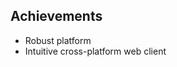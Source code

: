 <section data-state="code">
  <div class="pic_bg">
    <h2>Achievements</h2>
    <ul>
      <li>Robust platform</li>
      <li>Intuitive cross-platform web client</li>
    </ul>
  </div>
</section>
